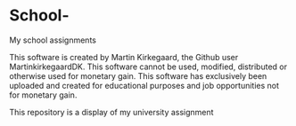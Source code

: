# School-
My school assignments

This software is created by Martin Kirkegaard, the Github user MartinkirkegaardDK. This software cannot be used, modified, distributed or otherwise used for monetary gain. This software has exclusively been uploaded and created for educational purposes and job opportunities not for monetary gain.

This repository is a display of my university assignment
